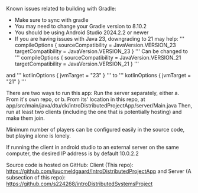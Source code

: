 Known issues related to building with Gradle:
 - Make sure to sync with gradle
 - You may need to change your Gradle version to 8.10.2
 - You should be using Android Studio 2024.2.2 or newer
 - If you are having issues with Java 23, downgrading to 21 may help:
'''
   compileOptions {
   sourceCompatibility = JavaVersion.VERSION_23
   targetCompatibility = JavaVersion.VERSION_23
   }
'''
Can be changed to
'''
   compileOptions {
   sourceCompatibility = JavaVersion.VERSION_21
   targetCompatibility = JavaVersion.VERSION_21
   }
'''

and
'''
kotlinOptions {
jvmTarget = "23"
}
'''
to
'''
kotlinOptions {
jvmTarget = "21"
}
'''

There are two ways to run this app:
Run the server separately, either
    a. From it's own repo, or
    b. From its' location in this repo, at app/src/main/java/dtu/dk/introDistributedProjectApp/server/Main.java 
Then, run at least two clients (including the one that is potentially hosting) and make them join.

Minimum number of players can be configured easily in the source code, but playing alone is lonely.

If running the client in android studio to an external server on the same computer, the desired IP address is by default 10.0.2.2

Source code is hosted on GitHub:
Client (This repo): https://github.com/luucmeldgaard/IntroDistributedProjectApp
and Server (A subsection of this repo): https://github.com/s224268/introDistributedSystemsProject

